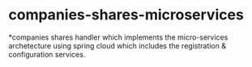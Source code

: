 # companies-shares-microservices 

*companies shares handler which implements the micro-services archetecture using spring cloud which includes the registration & configuration services.
